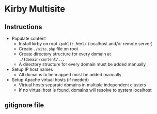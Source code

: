 # Kirby Multisite

## Instructions

- Populate content
  - Install kirby on root `/public_html/` (localhost and/or remote server)
  - Create `./site.php` file on root
  - Create directory structure for every domain at `./$domain/content/...`
  - A directory structure for every domain must be added manually
- Setup IP host names
  - All domains to be mapped must be added manually
- Setup Apache virtual hosts (if needed)
  - Virtual hosts separate domains in multiple independent clusters
  - If no virtual host is found, domains will resolve to system localhost

## gitignore file

